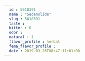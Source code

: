 ```yaml
---
  id : 5018391
  name : "Sedanolide"
  slug : 5018391
  taste : 
  bitter : 0
  odor : 
  natural : 1
  flavor_profile : herbal
  fema_flavor_profile : 
  date : 2019-03-26T08:47:11+01:00
---
```



